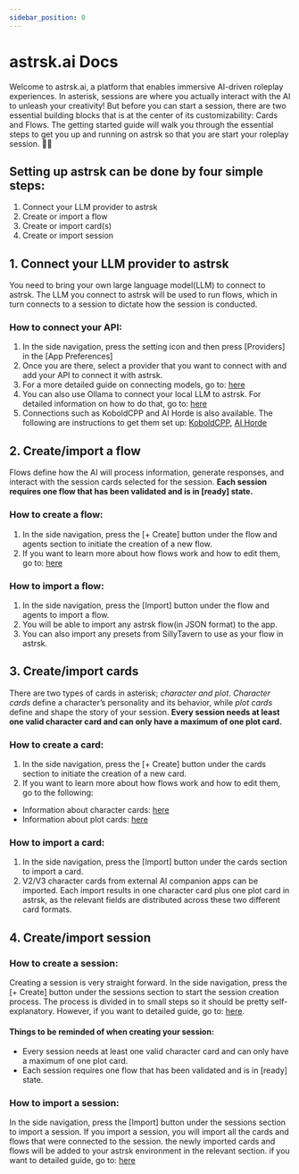 ```yaml
---
sidebar_position: 0
---
```


# astrsk.ai Docs 
Welcome to astrsk.ai, a platform that enables immersive AI-driven roleplay experiences.
In asterisk, sessions are where you actually interact with the AI to unleash your creativity!
But before you can start a session, there are two essential building blocks that is at the center of its customizability: Cards and Flows.
The getting started guide will walk you through the essential steps to get you up and running on astrsk so that you are start your roleplay session. 🚀✨

## Setting up astrsk can be done by four simple steps:
1. Connect your LLM provider to astrsk
2. Create or import a flow
3. Create or import card(s)
4. Create or import session

## 1. Connect your LLM provider to astrsk
You need to bring your own large language model(LLM) to connect to astrsk. The LLM you connect to astrsk will be used to run flows, which in turn connects to a session to dictate how the session is conducted.
### How to connect your API:
1. In the side navigation, press the setting icon and then press [Providers] in the [App Preferences]
2. Once you are there, select a provider that you want to connect with and add your API to connect it with astrsk.
3. For a more detailed guide on connecting models, go to: [here](https://astrskai.github.io/astrsk-ai-docs/provider/connect-providers/)
4. You can also use Ollama to connect your local LLM to astrsk. For detailed information on how to do that, go to: [here](https://astrskai.github.io/astrsk-ai-docs/provider/provider-ollama)
5. Connections such as KoboldCPP and AI Horde is also available. The following are instructions to get them set up: [KoboldCPP](https://astrskai.github.io/astrsk-ai-docs/provider/provider-koboldcpp), [AI Horde](https://astrskai.github.io/astrsk-ai-docs/provider/provider-aihorde)

## 2. Create/import a flow
Flows define how the AI will process information, generate responses, and interact with the session cards selected for the session. **Each session requires one flow that has been validated and is in [ready] state.**
### How to create a flow:
1. In the side navigation, press the [+ Create] button under the flow and agents section to initiate the creation of a new flow.
2. If you want to learn more about how flows work and how to edit them, go to: [here](https://astrskai.github.io/astrsk-ai-docs/flow/)
### How to import a flow:
1. In the side navigation, press the [Import] button under the flow and agents to import a flow.
2. You will be able to import any astrsk flow(in JSON format) to the app.
3. You can also import any presets from SillyTavern to use as your flow in astrsk.

## 3. Create/import cards
There are two types of cards in asterisk; *character and plot*. *Character cards* define a character’s personality and its behavior, while *plot cards* define and shape the story of your session. **Every session needs at least one valid character card and can only have a maximum of one plot card.**
### How to create a card:
1. In the side navigation, press the [+ Create] button under the cards section to initiate the creation of a new card.
2. If you want to learn more about how flows work and how to edit them, go to the following:
- Information about character cards: [here](https://astrskai.github.io/astrsk-ai-docs/card/character-card)
- Information about plot cards: [here](https://astrskai.github.io/astrsk-ai-docs/card/plot-card)
### How to import a card: 
1. In the side navigation, press the [Import] button under the cards section to import a card.
2. V2/V3 character cards from external AI companion apps can be imported. Each import results in one character card plus one plot card in astrsk, as the relevant fields are distributed across these two different card formats.

## 4. Create/import session
### How to create a session:
Creating a session is very straight forward. In the side navigation, press the [+ Create] button under the sessions section to start the session creation process. The process is divided in to small steps so it should be pretty self-explanatory. However, if you want to detailed guide, go to: [here](https://astrskai.github.io/astrsk-ai-docs/session/create-session).
#### Things to be reminded of when creating your session:
- Every session needs at least one valid character card and can only have a maximum of one plot card.
- Each session requires one flow that has been validated and is in [ready] state.
### How to import a session:
In the side navigation, press the [Import] button under the sessions section to import a session. If you import a session, you will import all the cards and flows that were connected to the session. the newly imported cards and flows will be added to your astrsk environment in the relevant section. if you want to detailed guide, go to: [here](https://astrskai.github.io/astrsk-ai-docs/session/import-session)
